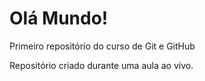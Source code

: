 # Olá Mundo!
 Primeiro repositório do curso de Git e GitHub

 Repositório criado durante uma aula ao vivo.
